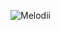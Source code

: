![Melodii](https://github.com/Razvanix445/Database-Management-Systems/assets/123154899/4a7635d8-a765-4206-9f3c-51f9f9b508f1)
